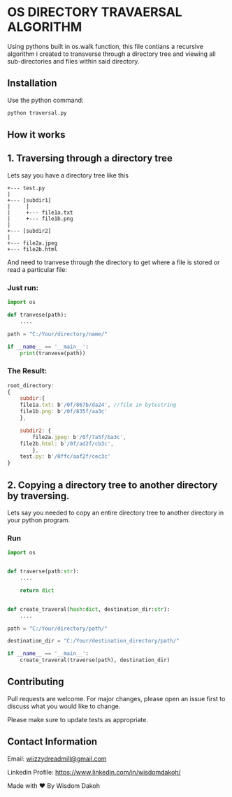 # OS DIRECTORY TRAVAERSAL ALGORITHM
Using pythons built in os.walk function, this file contians a recursive algorithm i created to transverse through a directory tree and viewing all sub-directories and files within said directory.

## Installation

Use the python command:

```bash
python traversal.py
```

## How it works

## 1. Traversing  through a directory tree
Lets say you have a directory tree like this


	+--- test.py
	|
	+--- [subdir1]
	|     |
	|     +--- file1a.txt
	|     +--- file1b.png
	|
	+--- [subdir2]
	|
	+--- file2a.jpeg
	+--- file2b.html


And need to tranvese through the directory to get where a file is stored or read a particular file:

### Just run:

```python
import os

def tranvese(path):
	....

path = "C:/Your/directory/name/"

if __name__ == '__main__':
	print(tranvese(path))

```
### The Result: 

```javascript
root_directory:
{
    subdir:{
	file1a.txt: b'/0f/867b/da24', //file in bytestring
	file1b.png: b'/0f/835f/aa3c' 
	},

    subdir2: {
    	file2a.jpeg: b'/0f/7a5f/ba3c',
	file2b.html: b'/0f/ad2f/cb3c',
        },
    test.py: b'/0ffc/aaf2f/cec3c'
}
```

## 2. Copying a directory tree to another directory by traversing.

Lets say you needed to copy an entire directory tree to another directory in your python program.

### Run
```python
import os


def traverse(path:str):
    ....

    return dict


def create_traveral(hash:dict, destination_dir:str):
    ....

path = "C:/Your/directory/path/"

destination_dir = "C:/Your/destination_directory/path/"

if __name__ == '__main__':
    create_traveral(traverse(path), destination_dir)

```


## Contributing
Pull requests are welcome. For major changes, please open an issue first to discuss what you would like to change.


Please make sure to update tests as appropriate.


## Contact Information

Email: wiizzydreadmill@gmail.com

Linkedin Profile: https://www.linkedin.com/in/wisdomdakoh/

Made with ❤️ By Wisdom Dakoh
